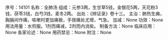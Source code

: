 序号：14101
名称：全肺汤
组成：元参3两，生甘草5钱，金银花5两，天花粉3钱，茯苓3钱，白芍3钱，麦冬2两。
出处：《辨证录》卷十三。
主治：肺热生痈，胸膈间作痛，咳嗽时更加痛极，手按痛处尤增，气急。
加减：None
功效：None
用法用量：水煎服。1剂而痛减，2剂而内消矣。
制备方法：None
临床应用：None
各家论述：None
用药禁忌：None
附注：None
